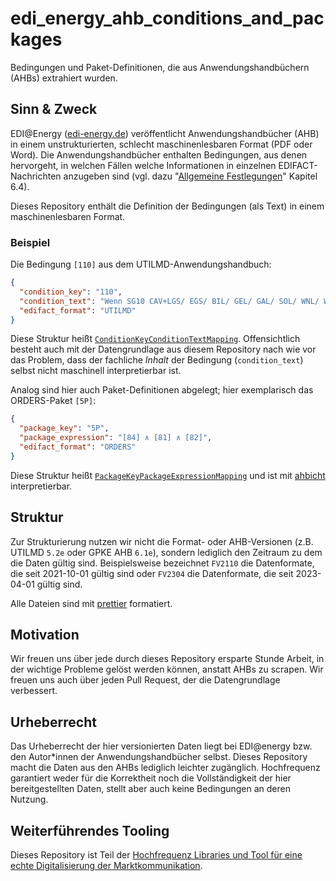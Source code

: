 # edi_energy_ahb_conditions_and_packages

Bedingungen und Paket-Definitionen, die aus Anwendungshandbüchern (AHBs) extrahiert wurden.

## Sinn & Zweck

EDI@Energy ([edi-energy.de](https://www.edi-energy.de/)) veröffentlicht Anwendungshandbücher (AHB) in einem unstrukturierten, schlecht maschinenlesbaren Format (PDF oder Word).
Die Anwendungshandbücher enthalten Bedingungen, aus denen hervorgeht, in welchen Fällen welche Informationen in einzelnen EDIFACT-Nachrichten anzugeben sind (vgl. dazu "[Allgemeine Festlegungen](https://www.edi-energy.de/index.php?id=38&tx_bdew_bdew%5Buid%5D=1429&tx_bdew_bdew%5Baction%5D=download&tx_bdew_bdew%5Bcontroller%5D=Dokument&cHash=8e36c79772212df9c240433664b6ffef)" Kapitel 6.4).

Dieses Repository enthält die Definition der Bedingungen (als Text) in einem maschinenlesbaren Format.

### Beispiel

Die Bedingung `[110]` aus dem UTILMD-Anwendungshandbuch:

```json
{
  "condition_key": "110",
  "condition_text": "Wenn SG10 CAV+LGS/ EGS/ BIL/ GEL/ GAL/ SOL/ WNL/ WFL / WAL vorhanden",
  "edifact_format": "UTILMD"
}
```

Diese Struktur heißt [`ConditionKeyConditionTextMapping`](https://ahbicht.readthedocs.io/en/latest/api/ahbicht.html#ahbicht.mapping_results.ConditionKeyConditionTextMapping).
Offensichtlich besteht auch mit der Datengrundlage aus diesem Repository nach wie vor das Problem, dass der fachliche _Inhalt_ der Bedingung (`condition_text`) selbst nicht maschinell interpretierbar ist.

Analog sind hier auch Paket-Definitionen abgelegt; hier exemplarisch das ORDERS-Paket `[5P]`:

```json
{
  "package_key": "5P",
  "package_expression": "[84] ∧ [81] ∧ [82]",
  "edifact_format": "ORDERS"
}
```

Diese Struktur heißt [`PackageKeyPackageExpressionMapping`](https://ahbicht.readthedocs.io/en/latest/api/ahbicht.html#ahbicht.mapping_results.PackageKeyConditionExpressionMapping) und ist mit [ahbicht](https://github.com/Hochfrequenz/ahbicht/) interpretierbar.

## Struktur

Zur Strukturierung nutzen wir nicht die Format- oder AHB-Versionen (z.B. UTILMD `5.2e` oder GPKE AHB `6.1e`), sondern lediglich den Zeitraum zu dem die Daten gültig sind.
Beispielsweise bezeichnet `FV2110` die Datenformate, die seit 2021-10-01 gültig sind oder `FV2304` die Datenformate, die seit 2023-04-01 gültig sind.

Alle Dateien sind mit [prettier](https://www.prettier.io/) formatiert.

## Motivation

Wir freuen uns über jede durch dieses Repository ersparte Stunde Arbeit, in der wichtige Probleme gelöst werden können, anstatt AHBs zu scrapen.
Wir freuen uns auch über jeden Pull Request, der die Datengrundlage verbessert.

## Urheberrecht

Das Urheberrecht der hier versionierten Daten liegt bei EDI@energy bzw. den Autor\*innen der Anwendungshandbücher selbst.
Dieses Repository macht die Daten aus den AHBs lediglich leichter zugänglich.
Hochfrequenz garantiert weder für die Korrektheit noch die Vollständigkeit der hier bereitgestellten Daten, stellt aber auch keine Bedingungen an deren Nutzung.

## Weiterführendes Tooling

Dieses Repository ist Teil der [Hochfrequenz Libraries und Tool für eine echte Digitalisierung der Marktkommunikation](https://github.com/Hochfrequenz/digital_market_communication/).
